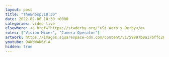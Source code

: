 ```yaml
---
layout: post
title: "The&nbsp;10:30"
date: 2022-02-06 10:30 +0000
categories: video live
elsewhere: <a href="https://stwderby.org/">St Werb's Derby</a>
roles: ["Vision Mixer", "Camera Operator"]
artwork: https://images.squarespace-cdn.com/content/v1/59897b0a17bffc269e4fec9b/1575027689741-23EFSM1EWOSUABC1BZVK/St+Werburgh%27s+Logo+-+White-Trans.png?format=1500w
youtube: 94WbWAK6Y-A
hidden: true
---
```

